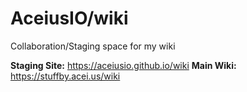 # AceiusIO/wiki
Collaboration/Staging space for my wiki

**Staging Site:** https://aceiusio.github.io/wiki
**Main Wiki:** https://stuffby.acei.us/wiki